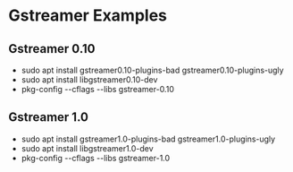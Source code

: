 # Gstreamer Examples

## Gstreamer 0.10
* sudo apt install gstreamer0.10-plugins-bad gstreamer0.10-plugins-ugly
* sudo apt install libgstreamer0.10-dev
* pkg-config --cflags --libs gstreamer-0.10

## Gstreamer 1.0
* sudo apt install gstreamer1.0-plugins-bad gstreamer1.0-plugins-ugly
* sudo apt install libgstreamer1.0-dev
* pkg-config --cflags --libs gstreamer-1.0
